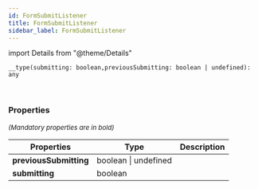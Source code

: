 ```yaml
---
id: FormSubmitListener
title: FormSubmitListener
sidebar_label: FormSubmitListener
---
```


import Details from "@theme/Details"


```tsx
__type(submitting: boolean,previousSubmitting: boolean | undefined): any
```
<br/>



### Properties

<font size="2"><i>(Mandatory properties are in bold)</i></font>

| Properties | Type | Description |
| --------- | ---- | ----------- |
| **previousSubmitting** | boolean \| undefined |  |
| **submitting** | boolean |  |


